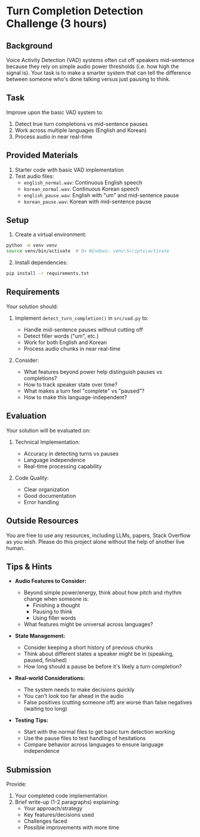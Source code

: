 # Turn Completion Detection Challenge (3 hours)

## Background
Voice Activity Detection (VAD) systems often cut off speakers mid-sentence because they rely on simple audio power thresholds (i.e. how high the signal is). Your task is to make a smarter system that can tell the difference between someone who's done talking versus just pausing to think.

## Task
Improve upon the basic VAD system to:
1. Detect true turn completions vs mid-sentence pauses
2. Work across multiple languages (English and Korean)
3. Process audio in near real-time

## Provided Materials
1. Starter code with basic VAD implementation
2. Test audio files:
   - `english_normal.wav`: Continuous English speech
   - `korean_normal.wav`: Continuous Korean speech  
   - `english_pause.wav`: English with "um" and mid-sentence pause
   - `korean_pause.wav`: Korean with mid-sentence pause

## Setup
1. Create a virtual environment:
```bash
python -m venv venv
source venv/bin/activate  # On Windows: venv\Scripts\activate
```

2. Install dependencies:
```bash
pip install -r requirements.txt
```

## Requirements
Your solution should:
1. Implement `detect_turn_completion()` in `src/vad.py` to:
   - Handle mid-sentence pauses without cutting off
   - Detect filler words ("um", etc.)
   - Work for both English and Korean
   - Process audio chunks in near real-time

2. Consider:
   - What features beyond power help distinguish pauses vs completions?
   - How to track speaker state over time?
   - What makes a turn feel "complete" vs "paused"?
   - How to make this language-independent?

## Evaluation
Your solution will be evaluated on:
1. Technical Implementation:
   - Accuracy in detecting turns vs pauses
   - Language independence
   - Real-time processing capability

2. Code Quality:
   - Clear organization
   - Good documentation
   - Error handling

## Outside Resources
You are free to use any resources, including LLMs, papers, Stack Overflow as you wish. Please do this project alone without the help of another live human.

## Tips & Hints

* **Audio Features to Consider:**
  * Beyond simple power/energy, think about how pitch and rhythm change when someone is:
    * Finishing a thought
    * Pausing to think
    * Using filler words
  * What features might be universal across languages?

* **State Management:**
  * Consider keeping a short history of previous chunks
  * Think about different states a speaker might be in (speaking, paused, finished)
  * How long should a pause be before it's likely a turn completion?

* **Real-world Considerations:**
  * The system needs to make decisions quickly
  * You can't look too far ahead in the audio
  * False positives (cutting someone off) are worse than false negatives (waiting too long)

* **Testing Tips:**
  * Start with the normal files to get basic turn detection working
  * Use the pause files to test handling of hesitations
  * Compare behavior across languages to ensure language independence

## Submission
Provide:
1. Your completed code implementation
2. Brief write-up (1-2 paragraphs) explaining:
   - Your approach/strategy
   - Key features/decisions used
   - Challenges faced
   - Possible improvements with more time